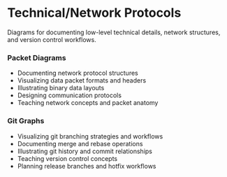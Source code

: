 # Technical/Network Protocols

Diagrams for documenting low-level technical details, network structures, and version control workflows.

### Packet Diagrams

- Documenting network protocol structures
- Visualizing data packet formats and headers
- Illustrating binary data layouts
- Designing communication protocols
- Teaching network concepts and packet anatomy

### Git Graphs

- Visualizing git branching strategies and workflows
- Documenting merge and rebase operations
- Illustrating git history and commit relationships
- Teaching version control concepts
- Planning release branches and hotfix workflows

